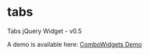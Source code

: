 tabs
====

Tabs jQuery Widget - v0.5

A demo is available here: [ComboWidgets Demo]

[ComboWidgets Demo]:http://www.arcticwebsolutions.com/PortFdqoiewpoiQMopfladAPKdfderzmbiJWQDlgfdgjk/portfolio/ComboWidgets/
